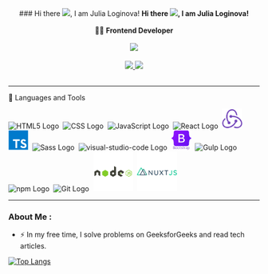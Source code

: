 <div align="center">
  ### Hi there <img src="https://raw.githubusercontent.com/MartinHeinz/MartinHeinz/master/wave.gif" width="35px">, I am Julia Loginova!
  <strong font-size = "36px">Hi there <img src="https://raw.githubusercontent.com/MartinHeinz/MartinHeinz/master/wave.gif" width="35px">, I am Julia Loginova!</strong>
</div>
<br>
<div align="center">
👩‍💻 <strong font-size = "24px">Frontend Developer</strong>
</div>
<br>

<div id="header" align="center">
  <img src="https://media.giphy.com/media/7OMR3y1E9QeYsr9olS/giphy.gif" width="120"/>
</div>
<br>
<div align="center">
  <a href="https://www.linkedin.com/in/julia-loginova-frontend">
    <img src="https://user-images.githubusercontent.com/72932859/129068498-8c56eaa5-b7ca-46be-878d-04b7d6bff78a.png">
  </a>
   <a href="https://t.me/Julia_Log">
    <img src="https://user-images.githubusercontent.com/72932859/129068752-fe1f5115-52e5-45c8-8c0d-f48bfc933c1d.png">
  </a>
</div>
<br>

---

🧰 Languages  and  Tools
<br>
<div>
  <img src="https://user-images.githubusercontent.com/72932859/120463112-6d17ac00-c350-11eb-802b-d4b80069be9d.png" alt="HTML5 Logo" width="50" height="50">&nbsp; 
  <img src="https://user-images.githubusercontent.com/72932859/127735484-3e2f1b6b-2321-4eb1-9e19-91620e7716ba.png" alt="CSS Logo">&nbsp;
  <img src="https://user-images.githubusercontent.com/72932859/120462763-14481380-c350-11eb-967a-3530087a6711.png" alt="JavaScript Logo" width="50" height="50">&nbsp;
  <img src="https://user-images.githubusercontent.com/72932859/120462608-f084cd80-c34f-11eb-9961-a98601648fd5.png" alt="React Logo" width="50" height="50">&nbsp;
  <img src='https://github.com/devicons/devicon/blob/master/icons/redux/redux-original.svg' alt="Redux Logo" width="40" height="40">&nbsp;
  <img src='https://github.com/devicons/devicon/blob/master/icons/typescript/typescript-original.svg' alt="Typescript Logo" width="40" height="40">&nbsp;
  <img src="https://user-images.githubusercontent.com/72932859/120462333-ae5b8c00-c34f-11eb-93b4-1899a5284294.png" alt="Sass Logo" width="50" height="50">&nbsp;
  <img src="https://user-images.githubusercontent.com/72932859/120460980-76077e00-c34e-11eb-8a4d-82ca0707fd0f.png" alt="visual-studio-code Logo" width="40" height="40">&nbsp;
  <img src='https://github.com/devicons/devicon/blob/master/icons/bootstrap/bootstrap-original-wordmark.svg' alt="Bootstrap Logo" width="40" height="40">&nbsp;
  <img src="https://user-images.githubusercontent.com/72932859/120461611-fe861e80-c34e-11eb-8595-b0c9a9a4f6d1.png" alt="Gulp Logo" width="30" height="50">&nbsp;
  <img src="https://user-images.githubusercontent.com/72932859/120462191-8a984600-c34f-11eb-9947-4b2d26b33b3a.png" alt="npm Logo" width="50" height="30">&nbsp;
  <img src="https://user-images.githubusercontent.com/72932859/120461814-30978080-c34f-11eb-883c-7c7479059811.png" alt="Git Logo" width="70" height="30">&nbsp;
  <img src='https://github.com/devicons/devicon/blob/master/icons/nodejs/nodejs-original-wordmark.svg' alt="Nodejs Logo" width="80" height="80">&nbsp;
  <img src='https://github.com/devicons/devicon/blob/master/icons/nuxtjs/nuxtjs-original-wordmark.svg' alt="Nuxtjs Logo" width="80" height="80">
</div>

---

### About Me :
- :zap: In my free time, I solve problems on GeeksforGeeks and read tech articles.


[![Top Langs](https://github-readme-stats.vercel.app/api/top-langs/?username=JuliaLog&layout=compact&theme=vision-friendly-dark)](https://github.com/anuraghazra/github-readme-stats)

